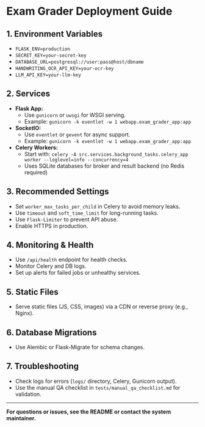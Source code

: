# Exam Grader Deployment Guide

## 1. Environment Variables
- `FLASK_ENV=production`
- `SECRET_KEY=your-secret-key`
- `DATABASE_URL=postgresql://user:pass@host/dbname`
- `HANDWRITING_OCR_API_KEY=your-ocr-key`
- `LLM_API_KEY=your-llm-key`

## 2. Services
- **Flask App:**
  - Use `gunicorn` or `uwsgi` for WSGI serving.
  - Example: `gunicorn -k eventlet -w 1 webapp.exam_grader_app:app`
- **SocketIO:**
  - Use `eventlet` or `gevent` for async support.
  - Example: `gunicorn -k eventlet -w 1 webapp.exam_grader_app:app`
- **Celery Workers:**
  - Start with: `celery -A src.services.background_tasks.celery_app worker --loglevel=info --concurrency=4`
  - Uses SQLite databases for broker and result backend (no Redis required)

## 3. Recommended Settings
- Set `worker_max_tasks_per_child` in Celery to avoid memory leaks.
- Use `timeout` and `soft_time_limit` for long-running tasks.
- Use `Flask-Limiter` to prevent API abuse.
- Enable HTTPS in production.

## 4. Monitoring & Health
- Use `/api/health` endpoint for health checks.
- Monitor Celery and DB logs.
- Set up alerts for failed jobs or unhealthy services.

## 5. Static Files
- Serve static files (JS, CSS, images) via a CDN or reverse proxy (e.g., Nginx).

## 6. Database Migrations
- Use Alembic or Flask-Migrate for schema changes.

## 7. Troubleshooting
- Check logs for errors (`logs/` directory, Celery, Gunicorn output).
- Use the manual QA checklist in `tests/manual_qa_checklist.md` for validation.

---

**For questions or issues, see the README or contact the system maintainer.**